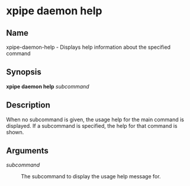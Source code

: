 # xpipe daemon help

<h2 id="_name">Name</h2>
<div class="sectionbody">
<p>xpipe-daemon-help - Displays help information about the specified command</p>
</div>
<div class="sect1">
<h2 id="_synopsis">Synopsis</h2>
<div class="sectionbody">
<div class="paragraph">
<p><strong>xpipe daemon help</strong> <em>subcommand</em></p>
</div>
</div>
</div>
<div class="sect1">
<h2 id="_description">Description</h2>
<div class="sectionbody">
<div class="paragraph">
<p>When no subcommand is given, the usage help for the main command is displayed.
If a subcommand is specified, the help for that command is shown.</p>
</div>
</div>
</div>
<div class="sect1">
<h2 id="_arguments">Arguments</h2>
<div class="sectionbody">
<div class="dlist">
<dl>
<dt class="hdlist1"><em>subcommand</em></dt>
<dd>
<p>The subcommand to display the usage help message for.</p>
</dd>
</dl>
</div>
</div>
</div>

